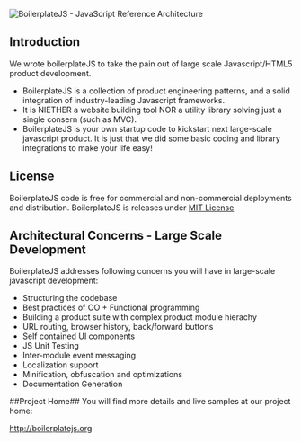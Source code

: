 ![BoilerplateJS - JavaScript Reference Architecture](https://github.com/hasith/bpjsweb/raw/master/images/logo.jpg)

## Introduction ##
We wrote boilerplateJS to take the pain out of large scale Javascript/HTML5 product development. 
* BoilerplateJS is a collection of product engineering patterns, and a solid integration of industry-leading Javascript frameworks.
* It is NIETHER a website building tool NOR a utility library solving just a single consern (such as MVC). 
* BoilerplateJS is your own startup code to kickstart next large-scale javascript product. It is just that we did some basic coding and library integrations to make your life easy!

## License ##
BoilerplateJS code is free for commercial and non-commercial deployments and distribution. BoilerplateJS is releases under [MIT License](http://www.opensource.org/licenses/mit-license.php)

## Architectural Concerns - Large Scale Development ##
BoilerplateJS addresses following concerns you will have in large-scale javascript development:
* Structuring the codebase
* Best practices of OO + Functional programming
* Building a product suite with complex product module hierachy
* URL routing, browser history, back/forward buttons
* Self contained UI components
* JS Unit Testing
* Inter-module event messaging
* Localization support
* Minification, obfuscation and optimizations
* Documentation Generation

##Project Home##
You will find more details and live samples at our project home:

http://boilerplatejs.org

